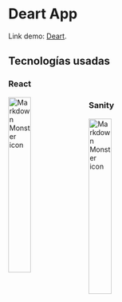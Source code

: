 # Deart App

Link demo: [Deart](https://deart.netlify.app).

## Tecnologías usadas

### React
<img src="https://blog.wildix.com/wp-content/uploads/2020/06/react-logo.jpg"
     alt="Markdown Monster icon"
     style="float: left; margin-right: 10px; width: 30%; height: 30% "/>

### Sanity 
<img src="http://www.sanity.io/static/images/logo.png"
     alt="Markdown Monster icon"
     style="float: left; margin-right: 10px; width: 30%; height: 30%  "/>

